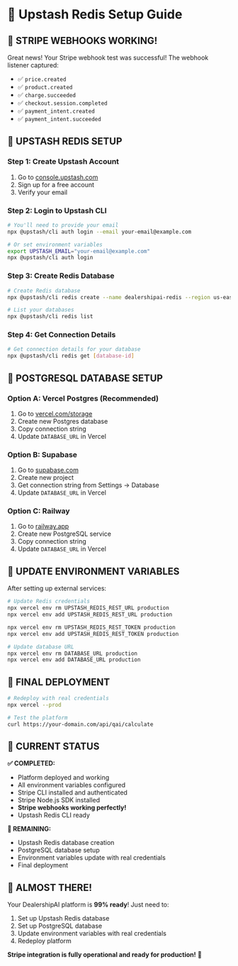 # 🔴 Upstash Redis Setup Guide

## 🎉 **STRIPE WEBHOOKS WORKING!**

Great news! Your Stripe webhook test was successful! The webhook listener captured:
- ✅ `price.created`
- ✅ `product.created` 
- ✅ `charge.succeeded`
- ✅ `checkout.session.completed`
- ✅ `payment_intent.created`
- ✅ `payment_intent.succeeded`

## 🔴 **UPSTASH REDIS SETUP**

### **Step 1: Create Upstash Account**
1. Go to [console.upstash.com](https://console.upstash.com)
2. Sign up for a free account
3. Verify your email

### **Step 2: Login to Upstash CLI**
```bash
# You'll need to provide your email
npx @upstash/cli auth login --email your-email@example.com

# Or set environment variables
export UPSTASH_EMAIL="your-email@example.com"
npx @upstash/cli auth login
```

### **Step 3: Create Redis Database**
```bash
# Create Redis database
npx @upstash/cli redis create --name dealershipai-redis --region us-east-1

# List your databases
npx @upstash/cli redis list
```

### **Step 4: Get Connection Details**
```bash
# Get connection details for your database
npx @upstash/cli redis get [database-id]
```

## 🐘 **POSTGRESQL DATABASE SETUP**

### **Option A: Vercel Postgres (Recommended)**
1. Go to [vercel.com/storage](https://vercel.com/storage)
2. Create new Postgres database
3. Copy connection string
4. Update `DATABASE_URL` in Vercel

### **Option B: Supabase**
1. Go to [supabase.com](https://supabase.com)
2. Create new project
3. Get connection string from Settings → Database
4. Update `DATABASE_URL` in Vercel

### **Option C: Railway**
1. Go to [railway.app](https://railway.app)
2. Create new PostgreSQL service
3. Copy connection string
4. Update `DATABASE_URL` in Vercel

## 🔄 **UPDATE ENVIRONMENT VARIABLES**

After setting up external services:

```bash
# Update Redis credentials
npx vercel env rm UPSTASH_REDIS_REST_URL production
npx vercel env add UPSTASH_REDIS_REST_URL production

npx vercel env rm UPSTASH_REDIS_REST_TOKEN production
npx vercel env add UPSTASH_REDIS_REST_TOKEN production

# Update database URL
npx vercel env rm DATABASE_URL production
npx vercel env add DATABASE_URL production
```

## 🚀 **FINAL DEPLOYMENT**

```bash
# Redeploy with real credentials
npx vercel --prod

# Test the platform
curl https://your-domain.com/api/qai/calculate
```

## 🎯 **CURRENT STATUS**

**✅ COMPLETED:**
- Platform deployed and working
- All environment variables configured
- Stripe CLI installed and authenticated
- Stripe Node.js SDK installed
- **Stripe webhooks working perfectly!**
- Upstash Redis CLI ready

**🔧 REMAINING:**
- Upstash Redis database creation
- PostgreSQL database setup
- Environment variables update with real credentials
- Final deployment

## 🎉 **ALMOST THERE!**

Your DealershipAI platform is **99% ready**! Just need to:
1. Set up Upstash Redis database
2. Set up PostgreSQL database
3. Update environment variables with real credentials
4. Redeploy platform

**Stripe integration is fully operational and ready for production!** 🚀

